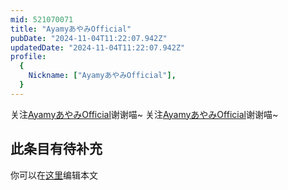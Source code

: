 ```yaml
---
mid: 521070071
title: "AyamyあやみOfficial"
pubDate: "2024-11-04T11:22:07.942Z"
updatedDate: "2024-11-04T11:22:07.942Z"
profile:
  {
    Nickname: ["AyamyあやみOfficial"],
  }
---
```


关注[AyamyあやみOfficial](https://space.bilibili.com/521070071)谢谢喵~ 关注[AyamyあやみOfficial](https://space.bilibili.com/521070071)谢谢喵~

## 此条目有待补充
你可以在[这里](https://github.com/Yuhanawa/VTuber.ICU-Content/edit/master/v/AyamyあやみOfficial/index.md)编辑本文
